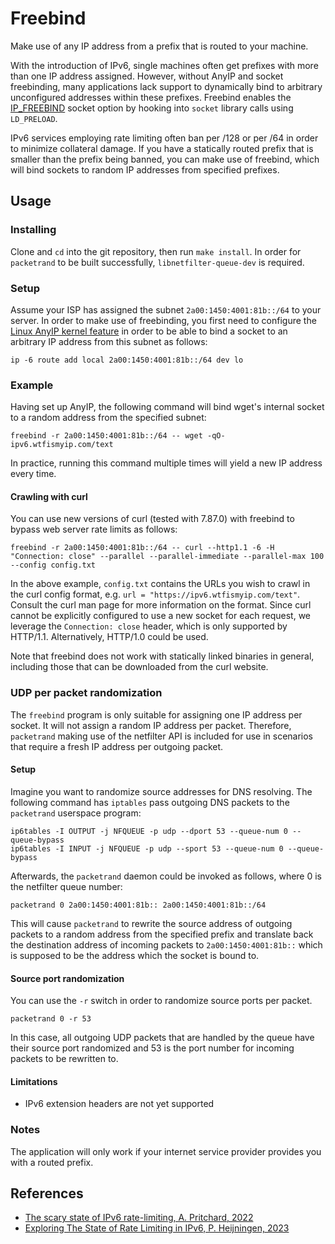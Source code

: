 # Freebind
Make use of any IP address from a prefix that is routed to your machine.

With the introduction of IPv6, single machines often get prefixes with more than one IP address assigned. However, without AnyIP and socket freebinding, many applications lack support to dynamically bind to arbitrary unconfigured addresses within these prefixes. Freebind enables the [IP\_FREEBIND](http://man7.org/linux/man-pages/man7/ip.7.html) socket option by hooking into `socket` library calls using `LD_PRELOAD`.

IPv6 services employing rate limiting often ban per /128 or per /64 in order to minimize collateral damage. If you have a statically routed prefix that is smaller than the prefix being banned, you can make use of freebind, which will bind sockets to random IP addresses from specified prefixes.

## Usage
### Installing
Clone and `cd` into the git repository, then run `make install`. In order for `packetrand` to be built successfully, `libnetfilter-queue-dev` is required.
### Setup
Assume your ISP has assigned the subnet `2a00:1450:4001:81b::/64` to your server. In order to make use of freebinding, you first need to configure the [Linux AnyIP kernel feature](https://git.kernel.org/cgit/linux/kernel/git/torvalds/linux.git/commit/?id=ab79ad14a2d51e95f0ac3cef7cd116a57089ba82) in order to be able to bind a socket to an arbitrary IP address from this subnet as follows:

```
ip -6 route add local 2a00:1450:4001:81b::/64 dev lo
```

### Example
Having set up AnyIP, the following command will bind wget's internal socket to a random address from the specified subnet:
```
freebind -r 2a00:1450:4001:81b::/64 -- wget -qO- ipv6.wtfismyip.com/text
```
In practice, running this command multiple times will yield a new IP address every time.

#### Crawling with curl
You can use new versions of curl (tested with 7.87.0) with freebind to bypass web server rate limits as follows:
```
freebind -r 2a00:1450:4001:81b::/64 -- curl --http1.1 -6 -H "Connection: close" --parallel --parallel-immediate --parallel-max 100 --config config.txt
```
In the above example, `config.txt` contains the URLs you wish to crawl in the curl config format, e.g. `url = "https://ipv6.wtfismyip.com/text"`. Consult the curl man page for more information on the format. Since curl cannot be explicitly configured to use a new socket for each request, we leverage the `Connection: close` header, which is only supported by HTTP/1.1. Alternatively, HTTP/1.0 could be used.

Note that freebind does not work with statically linked binaries in general, including those that can be downloaded from the curl website.

### UDP per packet randomization
The `freebind` program is only suitable for assigning one IP address per socket. It will not assign a random IP address per packet. Therefore, `packetrand` making use of the netfilter API is included for use in scenarios that require a fresh IP address per outgoing packet.

#### Setup
Imagine you want to randomize source addresses for DNS resolving. The following command has `iptables` pass outgoing DNS packets to the `packetrand` userspace program:
```
ip6tables -I OUTPUT -j NFQUEUE -p udp --dport 53 --queue-num 0 --queue-bypass
ip6tables -I INPUT -j NFQUEUE -p udp --sport 53 --queue-num 0 --queue-bypass
```
Afterwards, the `packetrand` daemon could be invoked as follows, where 0 is the netfilter queue number:
```
packetrand 0 2a00:1450:4001:81b:: 2a00:1450:4001:81b::/64
```
This will cause `packetrand` to rewrite the source address of outgoing packets to a random address from the specified prefix and translate back the destination address of incoming packets to `2a00:1450:4001:81b::` which is supposed to be the address which the socket is bound to.

#### Source port randomization
You can use the `-r` switch in order to randomize source ports per packet.
```
packetrand 0 -r 53
```
In this case, all outgoing UDP packets that are handled by the queue have their source port randomized and 53 is the port number for incoming packets to be rewritten to.

#### Limitations
- IPv6 extension headers are not yet supported

### Notes
The application will only work if your internet service provider provides you with a routed prefix.

## References
- [The scary state of IPv6 rate-limiting, A. Pritchard, 2022](https://adam-p.ca/blog/2022/02/ipv6-rate-limiting/)
- [Exploring The State of Rate Limiting in IPv6, P. Heijningen, 2023](http://essay.utwente.nl/96014/1/van%20Heijningen_BA_EEMCS.pdf)

